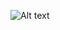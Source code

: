 ![Alt text](https://gist.github.com/agnoster/3712874/raw/5d28e2d9fe2e4d0a4fda0315ad97bdafa399425c/screenshot.png)